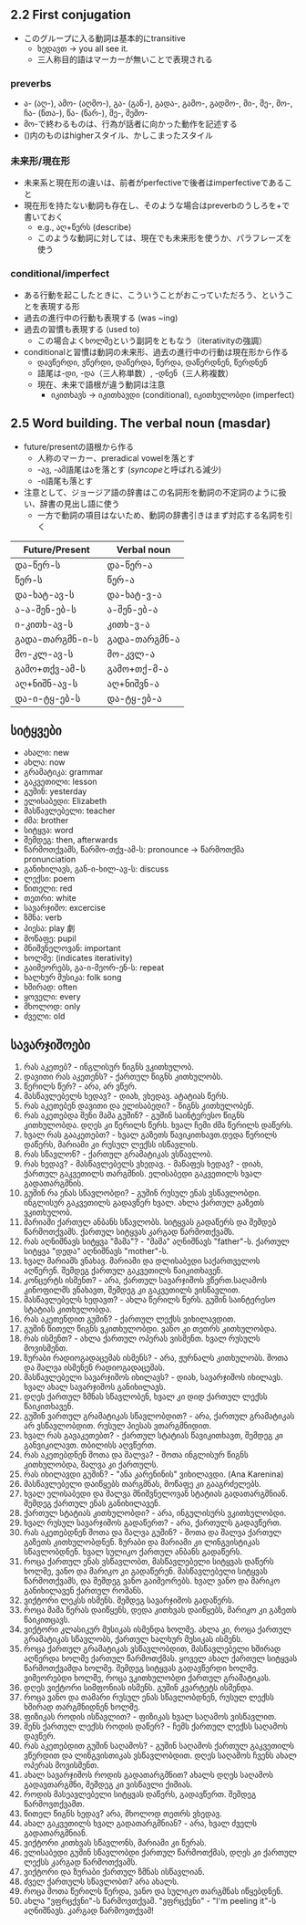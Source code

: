 ## 2.2 First conjugation

- このグループに入る動詞は基本的にtransitive
  - ხედავთ -> you all see it.
  - 三人称目的語はマーカーが無いことで表現される

### preverbs

- ა- (აღ-), ამო- (აღმო-), გა- (გან-), გადა-, გამო-, გადმო-, მი-, შე-, მო-, ჩა- (წთა-), წა- (წარ-), შე-, შემო-
- მო-で終わるものは、行為が話者に向かった動作を記述する
- ()内のものはhigherスタイル、かしこまったスタイル

### 未来形/現在形

- 未来系と現在形の違いは、前者がperfectiveで後者はimperfectiveであること
- 現在形を持たない動詞も存在し、そのような場合はpreverbのうしろを+で書いておく
  - e.g., აღ+წერს (describe)
  - このような動詞に対しては、現在でも未来形を使うか、パラフレーズを使う

### conditional/imperfect

- ある行動を起こしたときに、こういうことがおこっていただろう、ということを表現する形
- 過去の進行中の行動も表現する (was ~ing)
- 過去の習慣も表現する (used to)
  - この場合よくხოლმეという副詞をともなう（iterativityの強調）
- conditionalと習慣は動詞の未来形、過去の進行中の行動は現在形から作る
  - დავწერდი, ვწერდი, დაწერდა, წერდა, დაწერდნენ, წერდნენ
  - 語尾は-დი, -და（三人称単数）, -დნენ（三人称複数）
  - 現在、未来で語根が違う動詞は注意
    - იკითხავს -> იკითხავდი (conditional), იკითხულობდი (imperfect)

## 2.5 Word building. The verbal noun (masdar)

- future/presentの語根から作る
  - 人称のマーカー、preradical vowelを落とす
  - -ავ, -ამ語尾はაを落とす (*syncope*と呼ばれる減少)
  - -ი語尾も落とす
- 注意として、ジョージア語の辞書はこの名詞形を動詞の不定詞のように扱い、辞書の見出し語に使う
  - 一方で動詞の項目はないため、動詞の辞書引きはまず対応する名詞を引く

| Future/Present  | Verbal noun   |
| --------------- | ------------- |
| და-წერ-ს        | და-წერ-ა      |
| წერ-ს           | წერ-ა         |
| და-ხატ-ავ-ს     | და-ხატ-ვ-ა    |
| ა-ა-შენ-ებ-ს    | ა-შენ-ებ-ა    |
| ი-კითხ-ავ-ს     | კითხ-ვ-ა      |
| გადა-თარგმნ-ი-ს | გადა-თარგმნ-ა |
| მო-კლ-ავ-ს      | მო-კვლ-ა      |
| გამო+თქვ-ამ-ს   | გამო+თქ-მ-ა   |
| აღ+ნიშნ-ავ-ს    | აღ+ნიშვნ-ა    |
| და-ი-ტყ-ებ-ს    | და-ტყ-ებ-ა    |


## სიტყვები

- ახალი: new
- ახლა: now
- გრამატიკა: grammar
- გაკვეთილი: lesson
- გუშინ: yesterday
- ელისაბედი: Elizabeth
- მასწავლებელი: teacher
- ძმა: brother
- სიტყვა: word
- შემდეგ: then, afterwards
- წარმოთქვამს, წარმო-თქვ-ამ-ს: pronounce -> წარმოთქმა pronunciation
- განიხილავს, გან-ი-ხილ-ავ-ს: discuss
- ლექსი: poem
- წითელი: red
- თეთრი: white
- სავარჯიშო: excercise
- ზმნა: verb
- პიესა: play 劇
- მოწაფე: pupil
- მნიშვნელოვან: important
- ხოლმე: (indicates iterativity)
- გაიმეორებს, გა-ი-მეორ-ენ-ს: repeat
- ხალხურ მუსიკა: folk song
- ხშირად: often
- ყოველი: every
- მხოლოდ: only
- ძველი: old

## სავარჯიშოები

1. რას აკეთებ? - ინგლისურ წიგნს ვკითხულობ.
2. დავითი რას აკეთენს? - ქართულ წიგნს კითხულობს.
3. წერილს წერ? - არა, არ ვწერ.
4. მასწავლებელს ხედავ? - დიახ, ვხედავ. ატატიას წერს.
5. რას აკეთებენ დავითი და ელისაბედი? - წიგნს კითხულობენ.
6. რას აკეთებდა შენი მამა გუშინ? - გუშინ საინტერესო წიგნს კითხულობდა. დღეს კი წერილს წერს. ხვალ ჩემი ძმა წერილს დაწერს.
7. ხვალ რას გააკეთებთ? - ხვალ გაზეთს წავიკითხავთ.დედა წერილს დაწერს, მარიამი კი რუსულ ლექსს ისწავლის.
8. რას სწავლონ? - ქართულ გრამატიკას ვსწავლობ.
9. რას ხედავ? - მასწავლებელს ვხედავ. - მაწაფეს ხედავ? - დიახ, ქართულ გაკვეთილს თარგმნის. ელისაბედი გაკვეთილს ხვალ გადათარგმნის.
10. გუშინ რა ენას სწავლობდი? - გუშინ რუსულ ენას ვსწავლობდი. ინგლისურ გაკვეთილს გადავწერ ხვალ. ახლა ქართულ გაზეთს ვკითხულობ.
11. მარიამი ქართულ ანბანს სწავლობს. სიტყვას გადაწერს და შემდებ წარმოთქვამს. ქართულ სიტყვას კარგად წარმოთქვამს.
12. რას აღნიშნავს სიტყვა "მამა"? - "მამა" აღნიშნავს "father"-ს. ქართულ სიტყვა "დედა" აღნიშნავს "mother"-ს.
13. ხვალ მარიამს ვნახავ. მარიამი და დლისაბედი საქართველოს აღწერენ. შემდეგ ქართულ გაკვეთილს წაიკითხავენ.
14. კონცერტს ისმენთ? - არა, ქართულ სავარჯიშოს ვწერთ.საღამოს კინოფილმს ვნახავთ, შემდეგ კი გაკვეთილს ვისწავლით.
15. მასწავლებელს ხედავთ? - ახლა წერილს წერს. გუშინ საინტერესო სტატიას კითხულობდა.
16. რას აკეთენდით გუშინ? - ქართულ ლექსს ვიხილავდით.
17. გუშინ წითელ წიგნს ვკითხულობდი. ვანო კი თეთრს კითხულობდა.
18. რას ისმენთ? - ახლა ქართულ ოპერას ვისმენთ. ხვალ რუსულს მოვისმენთ.
19. ზურაბი რადიოგადაცემას ისმენს? - არა, ჟურნალს კითხულობს. შოთა და შალვა ისმენენ რადიოგადაცემას.
20. მასწავლებელი სავარჯიშოს იხილავს? - დიახ, სავარჯიშოს იხილავს. ხვალ ახალ სავარჯიშოს განიხილავს.
21. დღეს ქართულ ზმნას სწავლობენ, ხვალ კი დიდ ქართულ ლექსს წაიკითხავენ.
22. გუშინ ვართულ გრამატიკას სწავლობდით? - არა, ქართულ გრამატიკას არ ვსწავლობდით. რუსულ პიესას ვთარგმნიდით.
23. ხვალ რას გავაკეთებთ? - ქართულ სტატიას წავიკითხავთ, შემდეგ კი განვიკილავთ. თბილისს აღვწერთ.
24. რას აკეთებდნენ შოთა და შალვა? - შოთა ინგლისურ წიგნს კითხულობდა, შალვა კი ქართულს.
25. რას იხილავდი გუშინ? - "ანა კარენინის" ვიხილავდი. (Ana Karenina)
26. მასწავლებელი დაიწყებს თარგმნას, მოწაფე კი გააგრძელებს.
27. ხვალ ელისაბედი და შალვა მნიშვნელოვან სტატიას გადათარგმნიან. შემდეგ ქართულ ენას განიხილავენ.
28. ქართულ სტატიას კითხულობდი? - არა, ინგულისურს ვკითხულობდი.
29. ხვალ რუსულ სავარჯიშოს გადაწერთ? - არა, ქართულს გადავწერთ.
30. რას აკეთებდნენ შოთა და შალვა გუშინ? - შოთა და შალვა ქართულ გაზეთს კითხულობდნენ. ზურაბი და მარიამი კი ლინგვისტიკას სწავლობდნენ. ხვალ სულიკო ქართულ ანბანს გადაწერს.
31. როცა ქართულ ენას ვსწავლობთ, მასწავლებელი სიტყვას დაწერს ხოლმე, ვანო და მარიკო კი გადაწერენ. მასწავლებელი სიტყვას წარმოთქვამს, და შემდეგ ვანო გაიმეორებს. ხვალ ვანო და მარიკო განიხილავენ ქართულ რომანს.
32. ვიქტორი ლეკსს ისმენს. შემდეგ სავარჯიშოს გადაწერს.
33. როცა მამა წერას დაიწყენს, დედა კითხვას დაიწყებს, მარიკო კი გაზეთს წაიკითცავს.
34. ვიქტორი კლასიკურ მუსიკას ისმენდა ხოლმე. ახლა კი, როცა ქართულ გრამატიკას სწავლობს, ქართულ ხალხურ მუსიკას ისმენს.
35. როცა ქართულ გრამატიკას ვსწავლობდით, მასწავლებელი ხშირად აღწერდა ხოლმე ქართულ წარმოთქმას. ყოველ ახალ ქართულ სიტყვას წარმოთქვამდა ხოლმე. შემდეგ სიტყვას გადავწერდი ხოლმე. ვიმეორებდი ხოლმე, როცა ვკითხულობდი ქართულ გრამატიკას.
36. დღეს ვიქტორი სიმფონიას ისმენს. გუშინ კვარტეტს ისმენდა.
37. როცა ვანო და თამარი რუსულ ენას სწავლობდნენ, რუსულ ლექსს ხშირად თარგმნიდნენ ხოლმე.
38. ფიზიკას როდის ისწავლით? - ფიზიკას ხვალ საღამოს ვისწავლით.
39. შენს ქართულ ლექსს როდის დაწერ? - ჩემს ქართულ ლექსს საღამოს დავწერ.
40. რას აკეთებდით გუშინ საღამოს? - გუშინ საღამოს ქართულ გაკვეთილს ვწერდით და ლინგვისთიკას ვსწავლობდით. დღეს საღამოს ჩვენს ახალ ოპერას მოვისმენთ.
41. ახალ სავარჯიშოს როდის გადათარგმნით? ახალს დღეს საღამოს გადავთარგმნი, შემდეგ კი ვისწავლი ქიმიას.
42. როდის მასეავლებელი სიტყვას დაწერს, გადავწერთ. შემდეგ წარმოვთქვამთ.
43. წითელ წიგნს ხედავ? არა, მხოლოდ თეთრს ვხედავ.
44. ახალ გაკვეთილს ხვალ გადათარგმნიან? - არა, ხვალ ძველს გადათარგმნიან.
45. ვიქტორი კითხვას სწავლონს, მარიამი კი წერას.
46. ელისაბედი გუშინ სწავლობდი ქართულ წარმოთქმას, დღეს კი ქართულ ლექსს კარგად წარმოთქვამს.
47. ვიქტორი და ზურაბი ქართულ ზმნას ისწავლიან.
48. ძველ ქართულს სწავლობთ? არა ახალს.
49. როცა შოთა წერილს წერდა, ვანო და სულიკო თარგმნას იწყებდნენ.
50. ახლა "ვფრცქვნი"-ს წარმოვთქვამ. "ვფრცქვნი" - "I'm peeling it"-ს აღნიშნავს. კარგად წარმოვთქვამ!
